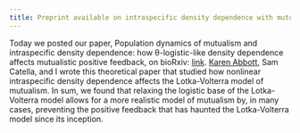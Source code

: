 ```yaml
---
title: Preprint available on intraspecific density dependence with mutualism paper
---
```


Today we posted our paper, Population dynamics of mutualism and intraspecific density dependence: how &theta;-logistic-like density dependence affects mutualistic positive feedback, on bioRxiv: [link](http://biorxiv.org/content/early/2017/02/13/108175).  [Karen Abbott](www.case.edu/artsci/biol/abbottlab/), Sam Catella, and I wrote this theoretical paper that studied how nonlinear intraspecific density dependence affects the Lotka-Volterra model of mutualism.  In sum, we found that relaxing the logistic base of the Lotka-Volterra model allows for a more realistic model of mutualism by, in many cases, preventing the positive feedback that has haunted the Lotka-Volterra model since its inception.
